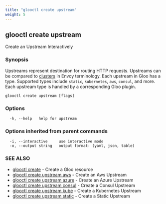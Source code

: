 ```yaml
---
title: "glooctl create upstream"
weight: 5
---
```

## glooctl create upstream

Create an Upstream Interactively

### Synopsis

Upstreams represent destination for routing HTTP requests. Upstreams can be compared to 
[clusters](https://www.envoyproxy.io/docs/envoy/latest/api-v1/cluster_manager/cluster.html?highlight=cluster) in Envoy terminology. 
Each upstream in Gloo has a type. Supported types include `static`, `kubernetes`, `aws`, `consul`, and more. 
Each upstream type is handled by a corresponding Gloo plugin. 


```
glooctl create upstream [flags]
```

### Options

```
  -h, --help   help for upstream
```

### Options inherited from parent commands

```
  -i, --interactive     use interactive mode
  -o, --output string   output format: (yaml, json, table)
```

### SEE ALSO

* [glooctl create](glooctl_create.md)	 - Create a Gloo resource
* [glooctl create upstream aws](glooctl_create_upstream_aws.md)	 - Create an Aws Upstream
* [glooctl create upstream azure](glooctl_create_upstream_azure.md)	 - Create an Azure Upstream
* [glooctl create upstream consul](glooctl_create_upstream_consul.md)	 - Create a Consul Upstream
* [glooctl create upstream kube](glooctl_create_upstream_kube.md)	 - Create a Kubernetes Upstream
* [glooctl create upstream static](glooctl_create_upstream_static.md)	 - Create a Static Upstream

